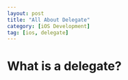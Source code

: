 ```yaml
---
layout: post
title: "All About Delegate"
category: [iOS Development]
tag: [ios, delegate]
---
```


# What is a delegate?
